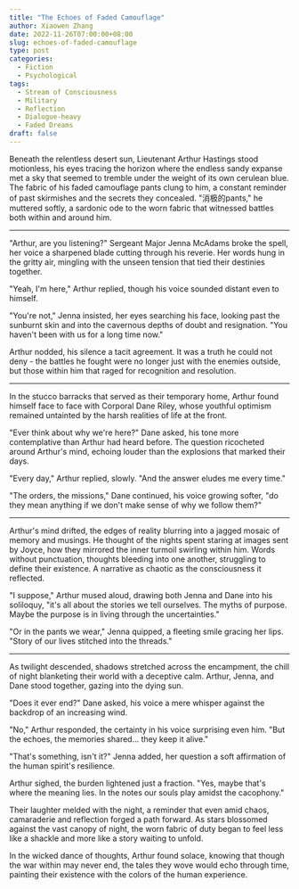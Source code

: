 ```yaml
---
title: "The Echoes of Faded Camouflage"
author: Xiaowen Zhang
date: 2022-11-26T07:00:00+08:00
slug: echoes-of-faded-camouflage
type: post
categories:
  - Fiction
  - Psychological
tags:
  - Stream of Consciousness
  - Military
  - Reflection
  - Dialogue-heavy
  - Faded Dreams
draft: false
---
```


Beneath the relentless desert sun, Lieutenant Arthur Hastings stood motionless, his eyes tracing the horizon where the endless sandy expanse met a sky that seemed to tremble under the weight of its own cerulean blue. The fabric of his faded camouflage pants clung to him, a constant reminder of past skirmishes and the secrets they concealed. "消极的pants," he muttered softly, a sardonic ode to the worn fabric that witnessed battles both within and around him.

---

"Arthur, are you listening?" Sergeant Major Jenna McAdams broke the spell, her voice a sharpened blade cutting through his reverie. Her words hung in the gritty air, mingling with the unseen tension that tied their destinies together. 

"Yeah, I'm here," Arthur replied, though his voice sounded distant even to himself. 

"You're not," Jenna insisted, her eyes searching his face, looking past the sunburnt skin and into the cavernous depths of doubt and resignation. "You haven't been with us for a long time now."

Arthur nodded, his silence a tacit agreement. It was a truth he could not deny - the battles he fought were no longer just with the enemies outside, but those within him that raged for recognition and resolution.

---

In the stucco barracks that served as their temporary home, Arthur found himself face to face with Corporal Dane Riley, whose youthful optimism remained untainted by the harsh realities of life at the front. 

"Ever think about why we're here?" Dane asked, his tone more contemplative than Arthur had heard before. The question ricocheted around Arthur's mind, echoing louder than the explosions that marked their days. 

"Every day," Arthur replied, slowly. "And the answer eludes me every time."

"The orders, the missions," Dane continued, his voice growing softer, "do they mean anything if we don't make sense of why we follow them?"

---

Arthur's mind drifted, the edges of reality blurring into a jagged mosaic of memory and musings. He thought of the nights spent staring at images sent by Joyce, how they mirrored the inner turmoil swirling within him. Words without punctuation, thoughts bleeding into one another, struggling to define their existence. A narrative as chaotic as the consciousness it reflected.

"I suppose," Arthur mused aloud, drawing both Jenna and Dane into his soliloquy, "it's all about the stories we tell ourselves. The myths of purpose. Maybe the purpose is in living through the uncertainties."

"Or in the pants we wear," Jenna quipped, a fleeting smile gracing her lips. "Story of our lives stitched into the threads."

---

As twilight descended, shadows stretched across the encampment, the chill of night blanketing their world with a deceptive calm. Arthur, Jenna, and Dane stood together, gazing into the dying sun. 

"Does it ever end?" Dane asked, his voice a mere whisper against the backdrop of an increasing wind. 

"No," Arthur responded, the certainty in his voice surprising even him. "But the echoes, the memories shared... they keep it alive."

"That's something, isn't it?" Jenna added, her question a soft affirmation of the human spirit's resilience.

Arthur sighed, the burden lightened just a fraction. "Yes, maybe that's where the meaning lies. In the notes our souls play amidst the cacophony."

Their laughter melded with the night, a reminder that even amid chaos, camaraderie and reflection forged a path forward. As stars blossomed against the vast canopy of night, the worn fabric of duty began to feel less like a shackle and more like a story waiting to unfold.

In the wicked dance of thoughts, Arthur found solace, knowing that though the war within may never end, the tales they wove would echo through time, painting their existence with the colors of the human experience.